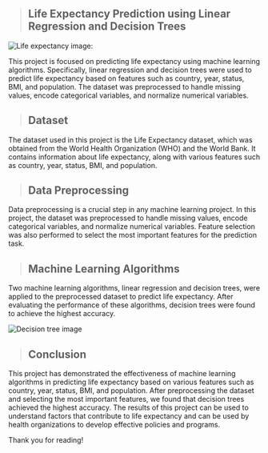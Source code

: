 
>## Life Expectancy Prediction using Linear Regression and Decision Trees
![Life expectancy image:](https://www.google.com/url?sa=i&url=https%3A%2F%2Fwww.youtube.com%2Fwatch%3Fv%3DiJYOr-uH7vk&psig=AOvVaw1XqT4p7StD9ojG2EGEXztU&ust=1676789664785000&source=images&cd=vfe&ved=0CBAQjRxqFwoTCODrmLW-nv0CFQAAAAAdAAAAABAJ)

This project is focused on predicting life expectancy using machine learning algorithms. Specifically, linear regression and decision trees were used to predict life expectancy based on features such as country, year, status, BMI, and population. The dataset was preprocessed to handle missing values, encode categorical variables, and normalize numerical variables.

>## Dataset
The dataset used in this project is the Life Expectancy dataset, which was obtained from the World Health Organization (WHO) and the World Bank. It contains information about life expectancy, along with various features such as country, year, status, BMI, and population.

>## Data Preprocessing
Data preprocessing is a crucial step in any machine learning project. In this project, the dataset was preprocessed to handle missing values, encode categorical variables, and normalize numerical variables. Feature selection was also performed to select the most important features for the prediction task.

>## Machine Learning Algorithms
Two machine learning algorithms, linear regression and decision trees, were applied to the preprocessed dataset to predict life expectancy. After evaluating the performance of these algorithms, decision trees were found to achieve the highest accuracy.

![Decision tree image](https://cdn.pixabay.com/photo/2017/08/09/10/07/tree-2612149_960_720.jpg)

>## Conclusion
This project has demonstrated the effectiveness of machine learning algorithms in predicting life expectancy based on various features such as country, year, status, BMI, and population. After preprocessing the dataset and selecting the most important features, we found that decision trees achieved the highest accuracy. The results of this project can be used to understand factors that contribute to life expectancy and can be used by health organizations to develop effective policies and programs.

Thank you for reading!
